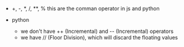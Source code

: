 - +, -, *, /, **, % this are the comman operator in js and python

- python
    - we don't have ++ (Incremental) and -- (Incremental) operators
    - we have // (Floor Division), which will discard the floating values